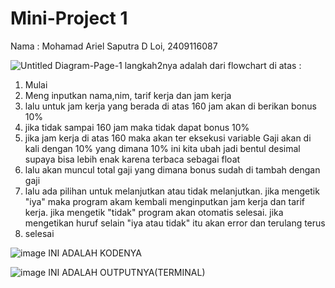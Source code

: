 # Mini-Project 1
Nama : Mohamad Ariel Saputra D Loi, 2409116087

![Untitled Diagram-Page-1](https://github.com/user-attachments/assets/e012a6fa-af7b-4670-afb8-2862b1423f6e)
langkah2nya adalah dari flowchart di atas :
1. Mulai
2. Meng inputkan nama,nim, tarif kerja dan jam kerja
3. lalu untuk jam kerja yang berada di atas 160 jam akan di berikan bonus 10%
4. jika tidak sampai 160 jam maka tidak dapat bonus 10%
5. jika jam kerja di atas 160 maka akan ter eksekusi variable Gaji akan di kali dengan 10% yang dimana 10% ini kita ubah jadi bentul desimal supaya bisa lebih enak karena terbaca sebagai float
6. lalu akan muncul total gaji yang dimana bonus sudah di tambah dengan gaji
7. lalu ada pilihan untuk melanjutkan atau tidak melanjutkan. jika mengetik "iya" maka program akam kembali menginputkan jam kerja dan tarif kerja. jika mengetik "tidak" program akan otomatis selesai. jika mengetikan huruf selain "iya atau tidak" itu akan error dan terulang terus
8. selesai

![image](https://github.com/user-attachments/assets/f516b6e5-a7a5-4f19-b90e-375798d14f57)
INI ADALAH KODENYA

![image](https://github.com/user-attachments/assets/73e46f47-690b-49c4-b369-9a12f193b1b7)
INI ADALAH OUTPUTNYA(TERMINAL)




